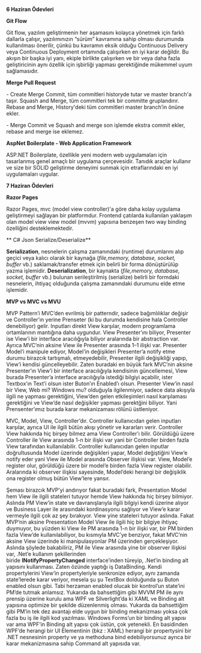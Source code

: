 **6 Haziran Ödevleri**

**Git Flow**

Git flow, yazılım geliştirmenin her aşamasını kolayca yönetmek için farklı
dallarla çalışır, yazılımınızın “sürüm” kavramına sahip olması durumunda
kullanılması önerilir, çünkü bu kavramın eksik olduğu Continuous Delivery veya
Continuous Deployment ortamında çalışırken en iyi karar değildir. Bu akışın bir
başka iyi yanı, ekiple birlikte çalışırken ve bir veya daha fazla geliştiricinin
aynı özellik için işbirliği yapması gerektiğinde mükemmel uyum sağlamasıdır.

**Merge Pull Request**

\- Create Merge Commit, tüm commitleri historyde tutar ve master branch'a taşır.
Squash and Merge, tüm commitleri tek bir committe gruplandırır. Rebase and
Merge, History'deki tüm commitleri master branch’in önüne ekler.

\- Merge Commit ve Squash and merge son işlemde ekstra commit ekler, rebase and
merge ise eklemez.

**AspNet Boilerplate - Web Application Framework**

ASP.NET Boilerplate, özellikle yeni modern web uygulamaları için tasarlanmış
genel amaçlı bir uygulama çerçevesidir. Tanıdık araçlar kullanır ve size bir
SOLID geliştirme deneyimi sunmak için etraflarındaki en iyi uygulamaları
uygular.

**7 Haziran Ödevleri**

**Razor Pages**

Razor Pages, mvc (model view controller)'a göre daha kolay uygulama geliştirmeyi
sağlayan bir platformdur. Frontend çatılarda kullanılan yaklaşım olan model view
view model (mvvm) yapısına benzeşen two way binding özelliğini desteklemektedir.

** C\# Json Serialize/Deserialize**

**Serialization**, nesnelerin çalışma zamanındaki (runtime) durumlarını alıp
geçici veya kalıcı olarak bir kaynağa (*file,memory, database, socket,
buffer* vb.) saklamak/transfer etmek için belirli bir forma dönüştürülüp yazma
işlemidir. **Deserialization**, bir kaynakta (*file,memory, database, socket,
buffer* vb.) bulunan serileştirilmiş (serialize) belirli bir formdaki
nesnelerin, ihtiyaç olduğunda çalışma zamanındaki durumunu elde etme işlemidir.

**MVP vs MVC vs MVU**

MVP Pattern’i MVC’den evrilmiş bir patterndir, sadece bağımlılıklar değişir ve
Controller’ın yerine Prenseter (ki bu durumda kendisine hala Controller
denebiliyor) gelir. Inputları direkt View karşılar, modern programlama
ortamlarının mantığına daha uygundur. View Presenter’ını biliyor, Presenter ise
View’i bir interface aracılığıyla biliyor aralarında bir abstraction var. Ayrıca
MVC’nin aksine View ile Presenter arasında 1–1 ilişki var. Presenter Model’i
manipule ediyor, Model’in değişikleri Presenter’a notify etme durumu birazcık
tartışmalı, etmeyedebilir, Presenter ilgili değişikliği yapıp, View’i kendisi
güncelleyebilir. Zaten buradaki en büyük fark MVC’nin aksine Presenter’ın View’i
bir interface aracılığıyla kendisinin güncellemesi, View burada Presenter’a
interface aracılığıyla istediği bilgiyi açabilir, ister Textbox’ın Text’i olsun
ister Buton’ın Enabled’ı olsun. Presenter View’in nasıl bir View, Web mi?
Windows mu? olduğuyla ilgilenmiyor, sadece data akışıyla ilgili ne yapması
gerektiğini, View’den gelen etkileşimleri nasıl karşılaması gerektiğini ve
View’de nasıl değişikler yapması gerektğini biliyor. Yani Prensenter’ımız burada
karar mekanizaması rölünü üstleniyor.

MVC, Model, View, Controller’dır. Controller kullanıcıdan gelen inputları
karşılar, ayrıca UI ile ilgili bütün akışı yönetir ve kararları verir.
Controller View hakkında hiç birşey bilmez ama View Controller’ı bilir.
Görüldüğü üzere Controller ile View arasında 1-n bir ilişki var yani bir
Controller birden fazla View tarafından kullanılabilir. Controller kullanıcıdan
gelen inputlar doğrultusunda Model üzerinde değişikleri yapar, Model değiştiğini
View’e notify eder yani View ile Model arasında Observer ilişkisi var. View,
Model’e register olur, görüldüğü üzere bir model’e birden fazla View register
olabilir. Aralarında ki observer ilişkisi sayesinde, Model’deki herangi bir
değişiklik ona register olmuş bütün View’lere yansır.

Şeması birazcık MVP’yi andırıyor fakat buradaki fark, Presentation Model hem
View ile ilgili stateleri tutuyor hemde View hakkında hiç birşey bilmiyor.
Aslında PM View’in state ve davranışlarıyla ilgili bilgiyi kendi üzerine alıyor
ve Business Layer ile arasındaki kordinasyonu sağlıyor ve View’e karar vermeyle
ilgili çok az şey bırakıyor. View yine stateleri tutuyor aslında. Fakat MVP’nin
aksine Presentation Model View ile ilgili hiç bir bilgiye ihtiyaç duymuyor, bu
yüzden ki View ile PM arasında 1-n bir ilişki var, bir PM birden fazla View’de
kullanılabiliyor, bu kısmıyla MVC’ye benziyor, fakat MVC’nin aksine View
üzerinde ki manipulasyonlar PM üzerinden gerçekleşiyor. Aslında şöylede
bakabiliriz, PM ile View arasında yine bir observer ilişkisi var, .Net’e
kullanım şekillerinden biride **INotifyPropertyChanged** interface’inden
türeyip, .Net’in binding alt yapısını kullanması. Zaten özünde yaptığı iş
DataBinding. Kendi propertylerini View’in propertyleriyle senkronize ediyor,
aynı zamanda state’lerede karar veriyor, mesela şu şu TextBox dolduğunda şu
Buton enabled olsun gibi. Tabi herzaman enabled olucak bir kontrol’un state’ini
PM’de tutmak anlamsız. Yukarıda da bahsettiğim gibi MVVM PM ile aynı prensip
üzerine kurulu ama WPF ve Silverlight’da ki XAML ve Binding alt yapısına
optimize bir şekilde düzenlenmiş olması. Yukarda da bahsettiğim gibi PM’in tek
dez avantajı elde uygun bir binding mekanizması yoksa çok fazla bu iş ile ilgili
kod yazılması. Windows Forms’un bir binding alt yapısı var ama WPF’in Binding
alt yapısı çok üstün, çok yetenekli. En basidinden WPF’de herangi bir UI
Elementinin (bkz : XAML) herangi bir propertysini bir .NET nesnesinin property
ve ya methoduna bind edebiliyorsunuz ayrıca bir karar mekanizmasına sahip
Command alt yapısıda var.
